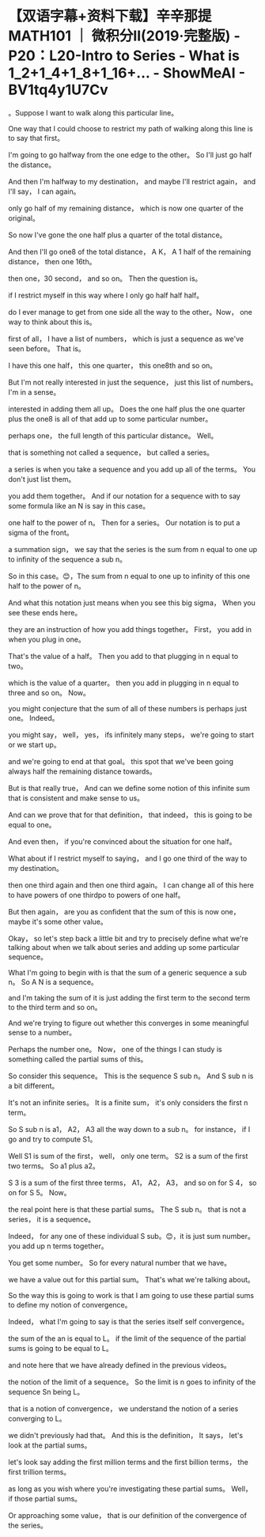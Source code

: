 # 【双语字幕+资料下载】辛辛那提 MATH101 ｜ 微积分Ⅱ(2019·完整版) - P20：L20-Intro to Series - What is 1_2+1_4+1_8+1_16+... - ShowMeAI - BV1tq4y1U7Cv

。Suppose I want to walk along this particular line。

 One way that I could choose to restrict my path of walking along this line is to say that first。

 I'm going to go halfway from the one edge to the other。 So I'll just go half the distance。

 And then I'm halfway to my destination， and maybe I'll restrict again， and I'll say， I can again。

 only go half of my remaining distance， which is now one quarter of the original。

 So now I've gone the one half plus a quarter of the total distance。

 And then I'll go one8 of the total distance， A K， A 1 half of the remaining distance， then one 16th。

 then one，30 second， and so on。 Then the question is。

 if I restrict myself in this way where I only go half half half。

 do I ever manage to get from one side all the way to the other。Now， one way to think about this is。

 first of all， I have a list of numbers， which is just a sequence as we've seen before。 That is。

 I have this one half， this one quarter， this one8th and so on。

 But I'm not really interested in just the sequence， just this list of numbers。 I'm in a sense。

 interested in adding them all up。 Does the one half plus the one quarter plus the one8 is all of that add up to some particular number。

 perhaps one， the full length of this particular distance。 Well。

 that is something not called a sequence， but called a series。

 a series is when you take a sequence and you add up all of the terms。 You don't just list them。

 you add them together。 And if our notation for a sequence with to say some formula like an N is say in this case。

 one half to the power of n。 Then for a series。 Our notation is to put a sigma of the front。

 a summation sign， we say that the series is the sum from n equal to one up to infinity of the sequence a sub n。

 So in this case。😊，The sum from n equal to  one up to infinity of this one half to the power of n。

 And what this notation just means when you see this big sigma， When you see these ends here。

 they are an instruction of how you add things together。 First， you add in when you plug in one。

 That's the value of a half。 Then you add to that plugging in n equal to two。

 which is the value of a quarter。 then you add in plugging in n equal to three and so on。 Now。

 you might conjecture that the sum of all of these numbers is perhaps just one。 Indeed。

 you might say， well， yes， ifs infinitely many steps， we're going to start or we start up。

 and we're going to end at that goal。 this spot that we've been going always half the remaining distance towards。

But is that really true， And can we define some notion of this infinite sum that is consistent and make sense to us。

 And can we prove that for that definition， that indeed， this is going to be equal to one。

 And even then， if you're convinced about the situation for one half。

 What about if I restrict myself to saying， and I go one third of the way to my destination。

 then one third again and then one third again。 I can change all of this here to have powers of one thirdpo to powers of one half。

 But then again， are you as confident that the sum of this is now one， maybe it's some other value。

Okay， so let's step back a little bit and try to precisely define what we're talking about when we talk about series and adding up some particular sequence。

What I'm going to begin with is that the sum of a generic sequence a sub n。 So A N is a sequence。

 and I'm taking the sum of it is just adding the first term to the second term to the third term and so on。

And we're trying to figure out whether this converges in some meaningful sense to a number。

 Perhaps the number one。 Now， one of the things I can study is something called the partial sums of this。

 So consider this sequence。 This is the sequence S sub n。 And S sub n is a bit different。

 It's not an infinite series。 It is a finite sum， it's only considers the first n term。

 So S sub n is a1， A2， A3 all the way down to a sub n。 for instance， if I go and try to compute S1。

 Well S1 is sum of the first， well， only one term。 S2 is a sum of the first two terms。 So a1 plus a2。

 S 3 is a sum of the first three terms， A1， A2， A3， and so on for S 4， so on for S 5。 Now。

 the real point here is that these partial sums。 The S sub n。 that is not a series， it is a sequence。

 Indeed， for any one of these individual S sub。😊，it is just sum number。 you add up n terms together。

 You get some number。 So for every natural number that we have。

 we have a value out for this partial sum。 That's what we're talking about。

 So the way this is going to work is that I am going to use these partial sums to define my notion of convergence。

 Indeed， what I'm going to say is that the series itself self convergence。

 the sum of the an is equal to L。 if the limit of the sequence of the partial sums is going to be equal to L。

 and note here that we have already defined in the previous videos。

 the notion of the limit of a sequence。 So the limit is n goes to infinity of the sequence Sn being L。

 that is a notion of convergence， we understand the notion of a series converging to L。

 we didn't previously had that。 And this is the definition， It says， let's look at the partial sums。

 let's look say adding the first million terms and the first billion terms， the first trillion terms。

 as long as you wish where you're investigating these partial sums。 Well， if those partial sums。

Or approaching some value， that is our definition of the convergence of the series。

